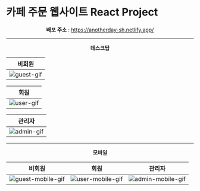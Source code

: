 # 카페 주문 웹사이트 React Project

<div align="center">

**배포 주소** : https://anotherday-sh.netlify.app/

---

**데스크탑**

|                                                   비회원                                                   |
| :--------------------------------------------------------------------------------------------------------: |
| ![guest-gif](https://github.com/SeonnHo/another-day/assets/158575137/0e46c4a6-d111-4eba-8c87-158ddb7f3672) |

|                                                   회원                                                    |
| :-------------------------------------------------------------------------------------------------------: |
| ![user-gif](https://github.com/SeonnHo/another-day/assets/158575137/465d4b05-a533-4efe-9f35-60042548773a) |

|                                                   관리자                                                   |
| :--------------------------------------------------------------------------------------------------------: |
| ![admin-gif](https://github.com/SeonnHo/another-day/assets/158575137/1ac859d4-89eb-40a9-b757-d1ebe7c72a13) |

---

**모바일**

|                                                      비회원                                                       |                                                       회원                                                       |                                                      관리자                                                       |
| :---------------------------------------------------------------------------------------------------------------: | :--------------------------------------------------------------------------------------------------------------: | :---------------------------------------------------------------------------------------------------------------: |
| ![guest-mobile-gif](https://github.com/SeonnHo/another-day/assets/158575137/6d86e6f8-0357-4779-91bc-e8e5c420d82b) | ![user-mobile-gif](https://github.com/SeonnHo/another-day/assets/158575137/49b5bef9-bf93-4721-ad5b-2292d3059756) | ![admin-mobile-gif](https://github.com/SeonnHo/another-day/assets/158575137/1bbacae1-a7bf-4d55-a721-8777360ea2fb) |

</div>
